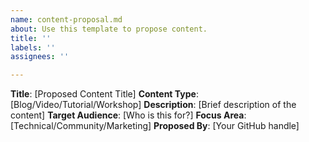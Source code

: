 ```yaml
---
name: content-proposal.md
about: Use this template to propose content.
title: ''
labels: ''
assignees: ''

---
```


**Title**: [Proposed Content Title]
**Content Type**: [Blog/Video/Tutorial/Workshop]
**Description**: [Brief description of the content]
**Target Audience**: [Who is this for?]
**Focus Area**: [Technical/Community/Marketing]
**Proposed By**: [Your GitHub handle]
